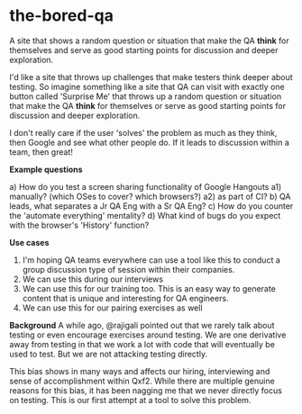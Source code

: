 # the-bored-qa
A site that shows a random question or situation that make the QA __think__ for themselves and serve as good starting points for discussion and deeper exploration.


I'd like a site that throws up challenges that make testers think deeper about testing. So imagine something like a site that QA can visit with exactly one button called 'Surprise Me' that throws up a random question or situation that make the QA __think__ for themselves or serve as good starting points for discussion and deeper exploration.

I don't really care if the user 'solves' the problem as much as they think, then Google and see what other people do. If it leads to discussion within a team, then great!

__Example questions__

a) How do you test a screen sharing functionality of Google Hangouts 
    a1) manually? (which OSes to cover? which browsers?)
    a2) as part of CI?
b) QA leads, what separates a Jr QA Eng with a Sr QA Eng?
c) How do you counter the 'automate everything' mentality?
d) What kind of bugs do you expect with the browser's 'History' function?


__Use cases__
1. I'm hoping QA teams everywhere can use a tool like this to conduct a group discussion type of session within their companies. 
2. We can use this during our interviews
3. We can use this for our training too. This is an easy way to generate content that is unique and interesting for QA engineers.
4. We can use this for our pairing exercises as well

__Background__
A while ago, @rajigali  pointed out that we rarely talk about testing or even encourage exercises around testing. We are one derivative away from testing in that we work a lot with code that will eventually be used to test. But we are not attacking testing directly. 

This bias shows in many ways and affects our hiring, interviewing and sense of accomplishment within Qxf2. While there are multiple genuine reasons for this bias, it has been nagging me that we never directly focus on testing. This is our first attempt at a tool to solve this problem.
